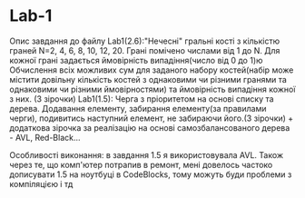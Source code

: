 # Lab-1
Опис завдання до файлу Lab1(2.6):"Нечесні" гральні кості з кількістю граней N=2, 4, 6, 8, 10, 12, 20. Грані помічено числами від 1 до N. Для кожної грані задається ймовірність випадіння(число від 0 до 1)ю Обчислення всіх можливих сум для заданого набору костей(набір може містити довільну кількість костей з однаковими чи різними гранями та однаковими чи різними ймовірностями) та ймовірність випадіння кожної з них. (3 зірочки)
Lab1(1.5): Черга з пріоритетом на основі списку та дерева. Додавання елементу, забирання елементу(за правилами черги), подивитись наступний елемент, не забираючи його.(3 зірочки) + додаткова зірочка за реалізацію на основі самозбалансованого дерева - AVL, Red-Black...

Особливості виконання: в завдання 1.5 я використовувала AVL. Також через те, що комп'ютер потрапив в ремонт, мені довелось частоко дописувати 1.5 на ноутбуці в CodeBlocks, тому можуть буди проблеми з компіляцією і тд
